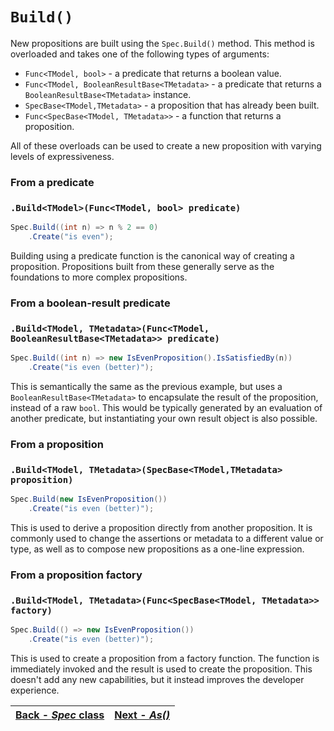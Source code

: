 ﻿# `Build()`

New propositions are built using the `Spec.Build()` method.
This method is overloaded and takes one of the following types of arguments:
* `Func<TModel, bool>` - a predicate that returns a boolean value.
* `Func<TModel, BooleanResultBase<TMetadata>` - a predicate that returns a `BooleanResultBase<TMetadata>` instance.
* `SpecBase<TModel,TMetadata>` - a proposition that has already been built.
* `Func<SpecBase<TModel, TMetadata>>` - a function that returns a proposition.

All of these overloads can be used to create a new proposition with varying levels of expressiveness.

### From a predicate

### `.Build<TModel>(Func<TModel, bool> predicate)`

```csharp
Spec.Build((int n) => n % 2 == 0) 
    .Create("is even"); 
```

Building using a predicate function is the canonical way of creating a proposition.
Propositions built from these generally serve as the foundations to more complex propositions.

### From a boolean-result predicate

### `.Build<TModel, TMetadata>(Func<TModel, BooleanResultBase<TMetadata>> predicate)`

```csharp
Spec.Build((int n) => new IsEvenProposition().IsSatisfiedBy(n))
    .Create("is even (better)");
```

This is semantically the same as the previous example, but uses a `BooleanResultBase<TMetadata>` to encapsulate the
result of the proposition, instead of a raw `bool`.
This would be typically generated by an evaluation of another predicate, but instantiating your own result object is 
also possible.

### From a proposition

### `.Build<TModel, TMetadata>(SpecBase<TModel,TMetadata> proposition)`

```csharp
Spec.Build(new IsEvenProposition())
    .Create("is even (better)");
```
This is used to derive a proposition directly from another proposition.  It is commonly used to change the
assertions or metadata to a different value or type, as well as to compose new propositions as a one-line expression.

### From a proposition factory

### `.Build<TModel, TMetadata>(Func<SpecBase<TModel, TMetadata>> factory)`

```csharp
Spec.Build(() => new IsEvenProposition())
    .Create("is even (better)");
```

This is used to create a proposition from a factory function.
The function is immediately invoked and the result is used to create the proposition.
This doesn't add any new capabilities, but it instead improves the developer experience.

| [Back - _Spec_ class](./Spec.md) | [Next - _As()_](./As.md) |
|:--------------------------------:|:------------------------:|